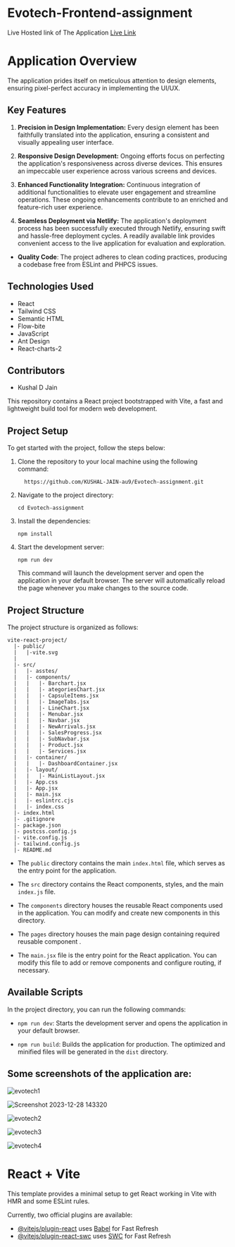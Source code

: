 # Evotech-Frontend-assignment


 Live Hosted link of The Application
      [Live Link](https://evotech-frontend-assignment.netlify.app/)


# Application Overview

The application prides itself on meticulous attention to design elements, ensuring pixel-perfect accuracy in implementing the UI/UX.

## Key Features

1. **Precision in Design Implementation:** Every design element has been faithfully translated into the application, ensuring a consistent and visually appealing user interface.

2. **Responsive Design Development:** Ongoing efforts focus on perfecting the application's responsiveness across diverse devices. This ensures an impeccable user experience across various screens and devices.

3. **Enhanced Functionality Integration:** Continuous integration of additional functionalities to elevate user engagement and streamline operations. These ongoing enhancements contribute to an enriched and feature-rich user experience.

4. **Seamless Deployment via Netlify:** The application's deployment process has been successfully executed through Netlify, ensuring swift and hassle-free deployment cycles. A readily available link provides convenient access to the live application for evaluation and exploration.


- **Quality Code**: The project adheres to clean coding practices, producing a codebase free from ESLint and PHPCS issues.



## Technologies Used

- React
- Tailwind CSS
- Semantic HTML
- Flow-bite 
- JavaScript
- Ant Design
- React-charts-2

## Contributors

- Kushal D Jain


This repository contains a React project bootstrapped with Vite, a fast and lightweight build tool for modern web development.

## Project Setup

To get started with the project, follow the steps below:

1. Clone the repository to your local machine using the following command:
   ```
     https://github.com/KUSHAL-JAIN-au9/Evotech-assignment.git
   ```

2. Navigate to the project directory:
   ```
   cd Evotech-assignment
   ```

3. Install the dependencies:
   ```
   npm install
   ```

4. Start the development server:
   ```
   npm run dev
   ```

   This command will launch the development server and open the application in your default browser. The server will automatically reload the page whenever you make changes to the source code.

## Project Structure

The project structure is organized as follows:

```
vite-react-project/
  |- public/
  |   |-vite.svg
  |
  |- src/
  |   |- asstes/
  |   |- components/
  |   |   |- Barchart.jsx
  |   |   |- ategoriesChart.jsx
  |   |   |- CapsuleItems.jsx
  |   |   |- ImageTabs.jsx
  |   |   |- LineChart.jsx
  |   |   |- Menubar.jsx
  |   |   |- Navbar.jsx
  |   |   |- NewArrivals.jsx
  |   |   |- SalesProgress.jsx
  |   |   |- SubNavbar.jsx
  |   |   |- Product.jsx
  |   |   |- Services.jsx
  |   |- container/
  |   |   |- DashboardContainer.jsx
  |   |- layout/
  |   |   |- MainListLayout.jsx
  |   |- App.css
  |   |- App.jsx
  |   |- main.jsx
  |   |- eslintrc.cjs
  |   |- index.css
  |- index.html
  |- .gitignore
  |- package.json
  |- postcss.config.js
  |- vite.config.js
  |- tailwind.config.js
  |- README.md
```

- The `public` directory contains the main `index.html` file, which serves as the entry point for the application.

- The `src` directory contains the React components, styles, and the main `index.js` file.

- The `components` directory houses the reusable React components used in the application. You can modify and create new components in this directory.
- The `pages` directory houses the main page design containing required reusable component .

- The `main.jsx` file is the entry point for the React application. You can modify this file to add or remove components and configure routing, if necessary.

## Available Scripts

In the project directory, you can run the following commands:

- `npm run dev`: Starts the development server and opens the application in your default browser.

- `npm run build`: Builds the application for production. The optimized and minified files will be generated in the `dist` directory.




## Some  screenshots of the application are:

![evotech1](https://github.com/KUSHAL-JAIN-au9/Evotech-assignment/assets/36365855/591346f6-efc4-4d06-bb75-6f5660d59fa4)

![Screenshot 2023-12-28 143320](https://github.com/KUSHAL-JAIN-au9/Evotech-assignment/assets/36365855/c9beca45-430a-4ab2-9bea-dd511d710b4b)

![evotech2](https://github.com/KUSHAL-JAIN-au9/Evotech-assignment/assets/36365855/eea1b0e5-9fba-440a-9f46-e8aac50fb22e)

![evotech3](https://github.com/KUSHAL-JAIN-au9/Evotech-assignment/assets/36365855/9628c792-ba29-4c98-a85a-82a292d3f170)

![evotech4](https://github.com/KUSHAL-JAIN-au9/Evotech-assignment/assets/36365855/fb7076c6-8c91-4723-b8e9-f80a6779ec2c)






# React + Vite

This template provides a minimal setup to get React working in Vite with HMR and some ESLint rules.

Currently, two official plugins are available:

- [@vitejs/plugin-react](https://github.com/vitejs/vite-plugin-react/blob/main/packages/plugin-react/README.md) uses [Babel](https://babeljs.io/) for Fast Refresh
- [@vitejs/plugin-react-swc](https://github.com/vitejs/vite-plugin-react-swc) uses [SWC](https://swc.rs/) for Fast Refresh


